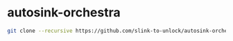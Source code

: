 # autosink-orchestra

```bash
git clone --recursive https://github.com/slink-to-unlock/autosink-orchestra.git
```
